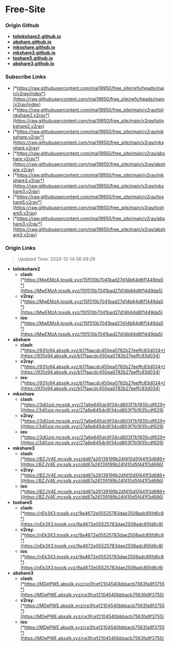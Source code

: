 # Free-Site

### Origin Github

- [**tolinkshare2.github.io**](https://github.com/tolinkshare2/tolinkshare2.github.io)
- [**abshare.github.io**](https://github.com/abshare/abshare.github.io)
- [**mksshare.github.io**](https://github.com/mksshare/mksshare.github.io)
- [**mkshare3.github.io**](https://github.com/mkshare3/mkshare3.github.io)
- [**toshare5.github.io**](https://github.com/toshare5/toshare5.github.io)
- [**abshare3.github.io**](https://github.com/abshare3/abshare3.github.io)

### Subscribe Links

- [*https://raw.githubusercontent.com/mai19950/free_site/refs/heads/main/v2ray/index*](https://raw.githubusercontent.com/mai19950/free_site/refs/heads/main/v2ray/index)
- [*https://raw.githubusercontent.com/mai19950/free_site/main/v2ray/tolinkshare2.v2ray*](https://raw.githubusercontent.com/mai19950/free_site/main/v2ray/tolinkshare2.v2ray)
- [*https://raw.githubusercontent.com/mai19950/free_site/main/v2ray/mksshare.v2ray*](https://raw.githubusercontent.com/mai19950/free_site/main/v2ray/mksshare.v2ray)
- [*https://raw.githubusercontent.com/mai19950/free_site/main/v2ray/abshare.v2ray*](https://raw.githubusercontent.com/mai19950/free_site/main/v2ray/abshare.v2ray)
- [*https://raw.githubusercontent.com/mai19950/free_site/main/v2ray/mkshare3.v2ray*](https://raw.githubusercontent.com/mai19950/free_site/main/v2ray/mkshare3.v2ray)
- [*https://raw.githubusercontent.com/mai19950/free_site/main/v2ray/toshare5.v2ray*](https://raw.githubusercontent.com/mai19950/free_site/main/v2ray/toshare5.v2ray)
- [*https://raw.githubusercontent.com/mai19950/free_site/main/v2ray/abshare3.v2ray*](https://raw.githubusercontent.com/mai19950/free_site/main/v2ray/abshare3.v2ray)

### Origin Links

> Updated Time: 2024-12-14 06:49:29

- **tolinkshare2**
  - **clash**: [*https://MwEMzA.tosslk.xyz/15f510b7041bad27d14b64d6f1449da5*](https://MwEMzA.tosslk.xyz/15f510b7041bad27d14b64d6f1449da5)
  - **v2ray**: [*https://MwEMzA.tosslk.xyz/15f510b7041bad27d14b64d6f1449da5*](https://MwEMzA.tosslk.xyz/15f510b7041bad27d14b64d6f1449da5)
  - **ios**: [*https://MwEMzA.tosslk.xyz/15f510b7041bad27d14b64d6f1449da5*](https://MwEMzA.tosslk.xyz/15f510b7041bad27d14b64d6f1449da5)
- **abshare**
  - **clash**: [*https://931o94.absslk.xyz/b17faacdc450ea0782b27eeffc83d034*](https://931o94.absslk.xyz/b17faacdc450ea0782b27eeffc83d034)
  - **v2ray**: [*https://931o94.absslk.xyz/b17faacdc450ea0782b27eeffc83d034*](https://931o94.absslk.xyz/b17faacdc450ea0782b27eeffc83d034)
  - **ios**: [*https://931o94.absslk.xyz/b17faacdc450ea0782b27eeffc83d034*](https://931o94.absslk.xyz/b17faacdc450ea0782b27eeffc83d034)
- **mksshare**
  - **clash**: [*https://3dGzqi.mcsslk.xyz/27a6e645dc6f34cd803f7b1935cdf629*](https://3dGzqi.mcsslk.xyz/27a6e645dc6f34cd803f7b1935cdf629)
  - **v2ray**: [*https://3dGzqi.mcsslk.xyz/27a6e645dc6f34cd803f7b1935cdf629*](https://3dGzqi.mcsslk.xyz/27a6e645dc6f34cd803f7b1935cdf629)
  - **ios**: [*https://3dGzqi.mcsslk.xyz/27a6e645dc6f34cd803f7b1935cdf629*](https://3dGzqi.mcsslk.xyz/27a6e645dc6f34cd803f7b1935cdf629)
- **mkshare3**
  - **clash**: [*https://BZJV4E.mcsslk.xyz/dd87a26139199b24f410d5f441f3d686*](https://BZJV4E.mcsslk.xyz/dd87a26139199b24f410d5f441f3d686)
  - **v2ray**: [*https://BZJV4E.mcsslk.xyz/dd87a26139199b24f410d5f441f3d686*](https://BZJV4E.mcsslk.xyz/dd87a26139199b24f410d5f441f3d686)
  - **ios**: [*https://BZJV4E.mcsslk.xyz/dd87a26139199b24f410d5f441f3d686*](https://BZJV4E.mcsslk.xyz/dd87a26139199b24f410d5f441f3d686)
- **toshare5**
  - **clash**: [*https://nEk3X3.tosslk.xyz/9a4672e05525783dae2508adc85fd6c8*](https://nEk3X3.tosslk.xyz/9a4672e05525783dae2508adc85fd6c8)
  - **v2ray**: [*https://nEk3X3.tosslk.xyz/9a4672e05525783dae2508adc85fd6c8*](https://nEk3X3.tosslk.xyz/9a4672e05525783dae2508adc85fd6c8)
  - **ios**: [*https://nEk3X3.tosslk.xyz/9a4672e05525783dae2508adc85fd6c8*](https://nEk3X3.tosslk.xyz/9a4672e05525783dae2508adc85fd6c8)
- **abshare3**
  - **clash**: [*https://MDePWE.absslk.xyz/ce3fcef2104540bbbacb7563fa9f3755*](https://MDePWE.absslk.xyz/ce3fcef2104540bbbacb7563fa9f3755)
  - **v2ray**: [*https://MDePWE.absslk.xyz/ce3fcef2104540bbbacb7563fa9f3755*](https://MDePWE.absslk.xyz/ce3fcef2104540bbbacb7563fa9f3755)
  - **ios**: [*https://MDePWE.absslk.xyz/ce3fcef2104540bbbacb7563fa9f3755*](https://MDePWE.absslk.xyz/ce3fcef2104540bbbacb7563fa9f3755)
